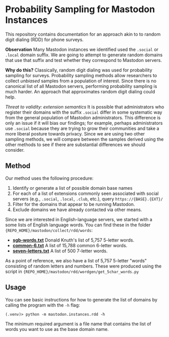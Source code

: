 # Probability Sampling for Mastodon Instances

This repository contains documentation for an approach akin to to random digit dialing (RDD) for phone surveys. 

**Observation** Many Mastodon instances we identified used the `.social` or `.local` domain suffix. We are going to attempt to generate random domains that use that suffix and test whether they correspond to Mastodon servers. 

**Why do this?** Classically, random digit dialing was used for probability sampling for surveys. Probability sampling methods allow researchers to collect _unbiased_ samples from a population of interest. Since there is no canonical list of all Mastodon servers, performing probability sampling is much harder. An approach that approximates random digit dialing could help.

_Threat to validity: extension semantics_ It is possible that administrators who register their domains with the suffix `.social` differ in some systematic way from the general population of Mastodon administrators. This difference is only an issue if it will bias our findings; for example, perhaps administrators use `.social` because they are trying to grow their communities and take a more liberal posture towards privacy. Since we are using two other sampling methods, we will compare between the samples derived using the other methods to see if there are substantial differences we should consider. 

## Method

Our method uses the following procedure:

1. Identify or generate a list of possible domain base names 
2. For each of a list of extensions commonly seen associated with social servers (e.g., `.social`, `.local`, `.club`, etc.), query `https://{BASE}.{EXT}/`
3. Filter for the domains that appear to be running Mastodon. 
4. Exclude domains we have already contacted via other means.

Since we are interested in English-language servers, we started with a some lists of English language words. You can find these in the folder `{REPO_HOME}/mastodon/collect/rdd/words`:

* **[sgb-words.txt](https://www-cs-faculty.stanford.edu/~knuth/sgb-words.txt)** Donald Knuth's list of 5,757 5-letter words.
* **[common-6.txt](http://www.poslarchive.com/math/scrabble/lists/common-6.html)** A list of 15,788 common 6-letter words. 
* **[seven-letters.txt](https://github.com/powerlanguage/word-lists/blob/master/common-7-letter-words.txt)** A list of 500 7-letter words. 

As a point of reference, we also have a list of 5,757 5-letter "words" consisting of random letters and numbers. These were produced using the script in `{REPO_HOME}/mastodon/rdd/wordgen/get_5char_words.py`

## Usage

You can see basic instructions for how to generate the list of domains by calling the program with the `-h` flag:

`(.venv)> python -m mastodon.instances.rdd -h`

The minimum required argument is a file name that contains the list of words you want to use as the base domain name. 

